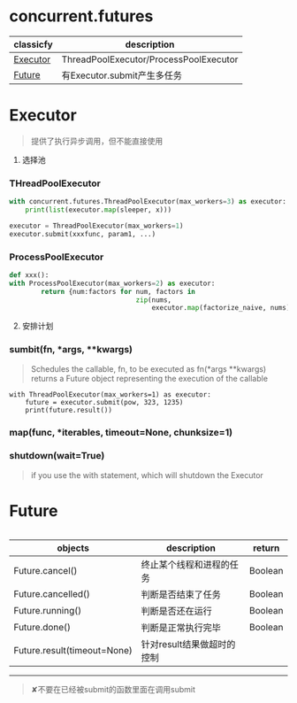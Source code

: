 # concurrent.futures

classicfy|description
---|---
[Executor](#Executor)|ThreadPoolExecutor/ProcessPoolExecutor
[Future](#Future)|有Executor.submit产生多任务

# Executor
>  提供了执行异步调用，但不能直接使用
1. 选择池
### THreadPoolExecutor
```python
with concurrent.futures.ThreadPoolExecutor(max_workers=3) as executor:
    print(list(executor.map(sleeper, x)))
```
```python
executor = ThreadPoolExecutor(max_workers=1)
executor.submit(xxxfunc, param1, ...)
```
### ProcessPoolExecutor
```python
def xxx():
with ProcessPoolExecutor(max_workers=2) as executor:
        return {num:factors for num, factors in
                                zip(nums,
                                    executor.map(factorize_naive, nums))}
```
2. 安排计划
### sumbit(fn, *args, **kwargs)
> Schedules the callable, fn, to be executed as fn(*args **kwargs)   
> returns a Future object representing the execution of the callable   
```
with ThreadPoolExecutor(max_workers=1) as executor:
    future = executor.submit(pow, 323, 1235)
    print(future.result())
```
### map(func, *iterables, timeout=None, chunksize=1)

### shutdown(wait=True)
> if you use the with statement, which will shutdown the Executor


# Future
```python

```
objects|description|return
---|---|---
Future.cancel()|终止某个线程和进程的任务|Boolean
Future.cancelled()|判断是否结束了任务|Boolean
Future.running()|判断是否还在运行|Boolean
Future.done()|判断是正常执行完毕|Boolean
Future.result(timeout=None)|针对result结果做超时的控制|

---
> ✘不要在已经被submit的函数里面在调用submit
> 
